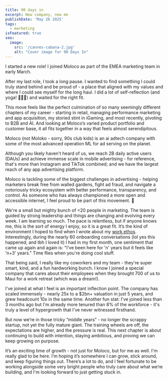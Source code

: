 ```yaml
---
title: 90 days in
excerpt: New company, new me
publishDate: 'May 26 2025'
tags:
  - marketing
isFeatured: true
seo:
  image:
    src: '/cannes-cabana-2.jpg'
    alt: "Cover image for 90 Days In"
---
```

I started a new role! I joined Moloco as part of the EMEA marketing team in early March.

After my last role, I took a long pause. I wanted to find something I could truly stand behind and be proud of - a place that aligned with my values and where I could see myself for the long haul. I did a lot of self-reflection (and yoga! 🧘🏻‍♀️) and waited for the right fit.

This move feels like the perfect culmination of so many seemingly different chapters of my career - starting in retail, managing performance marketing and app acquisition, my storied stint in iGaming, and most recently, pivoting to B2B and AI. And looking at Moloco’s varied product portfolio and customer base, it all fits together in a way that feels almost serendipitous.

Moloco (not Moloko - sorry, 90s club kids) is an ai adtech company with some of the most advanced operation ML for ad serving on the planet. 

Although you likely haven't heard of us, we reach 2B daily active users (DAUs) and achieve immense scale in mobile advertising - for reference, that's more than Instagram and TikTok combined; and we have the largest reach of any app advertising platform.

Moloco is tackling some of the biggest challenges in advertising - helping marketers break free from walled gardens, fight ad fraud, and navigate a notoriously tricky ecosystem with better performance, transparency, and control. As someone who has always championed a more open and accessible internet, I feel proud to be part of this movement. 🚀

We're a small but mighty bunch of <20 people in marketing. The team is guided by strong leadership and things are changing and evolving every week. I am learning so much. The pace is relentless, but if anyone knows me, this is the sort of energy I enjoy, so it is a great fit. It’s the kind of environment I hoped to find when I wrote about my <a href='/work-ethos'>work ethos</a>. Interestingly, during the nearly 60 onboarding conversations (lol yes this happened, and tbh I loved it) I had in my first month, one sentiment that came up again and again is: "I've been here for 'n' years but it feels like 'n+3' years." Time flies when you're doing cool stuff.

That being said, I really like my coworkers and my team - they're super smart, kind, and a fun hardworking bunch. I know I joined a special company that cares about their employees when they brought 700 of us to Maui for a work retreat (which was a dream!).

I've joined at what I feel is an important inflection point. The company has scaled immensely - nearly 25x to a $2bn+ valuation in just 5 years, and grew headcount 10x in the same time. Another fun stat: I've joined less than 3 months ago but I'm already more tenured than 8% of the workforce - it's truly a level of hypergrowth that I've never witnessed firsthand.

But now we’re in those tricky “middle years” - no longer the scrappy startup, not yet the fully mature giant. The training wheels are off, the expectations are higher, and the pressure is real. This next chapter is about continuing to build with intention, staying ambitious, and proving we can keep growing on purpose.

It’s an exciting time of growth - not just for Moloco, but for me as well. I'm really glad to be here. I’m hoping it’s somewhere I can grow, stick around, and keep figuring things out. There’s a lot to do, and I feel fortunate to be working alongside some very bright people who truly care about what we’re building, and I'm looking forward to just getting stuck in.